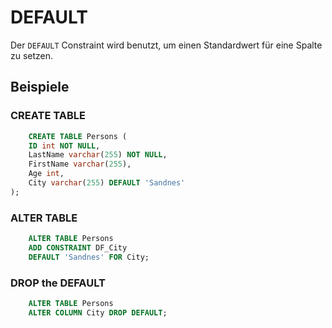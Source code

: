 # DEFAULT

<show-structure depth="2" />

Der `DEFAULT` Constraint wird benutzt, um einen Standardwert für eine Spalte zu setzen.

## Beispiele

### CREATE TABLE

```SQL
    CREATE TABLE Persons (
    ID int NOT NULL,
    LastName varchar(255) NOT NULL,
    FirstName varchar(255),
    Age int,
    City varchar(255) DEFAULT 'Sandnes'
);
```

### ALTER TABLE

```SQL
    ALTER TABLE Persons
    ADD CONSTRAINT DF_City
    DEFAULT 'Sandnes' FOR City;
```

### DROP the DEFAULT

```SQL
    ALTER TABLE Persons
    ALTER COLUMN City DROP DEFAULT;
```